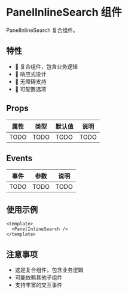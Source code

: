 # PanelInlineSearch 组件

PanelInlineSearch 复合组件。

## 特性

- 🎨 复合组件，包含业务逻辑
- 📏 响应式设计
- 🎯 无障碍支持
- 🔧 可配置选项

## Props

| 属性 | 类型 | 默认值 | 说明 |
| ---- | ---- | ------ | ---- |
| TODO | TODO | TODO   | TODO |

## Events

| 事件 | 参数 | 说明 |
| ---- | ---- | ---- |
| TODO | TODO | TODO |

## 使用示例

```vue
<template>
  <PanelInlineSearch />
</template>
```

## 注意事项

- 这是复合组件，包含业务逻辑
- 可能依赖其他子组件
- 支持丰富的交互事件
